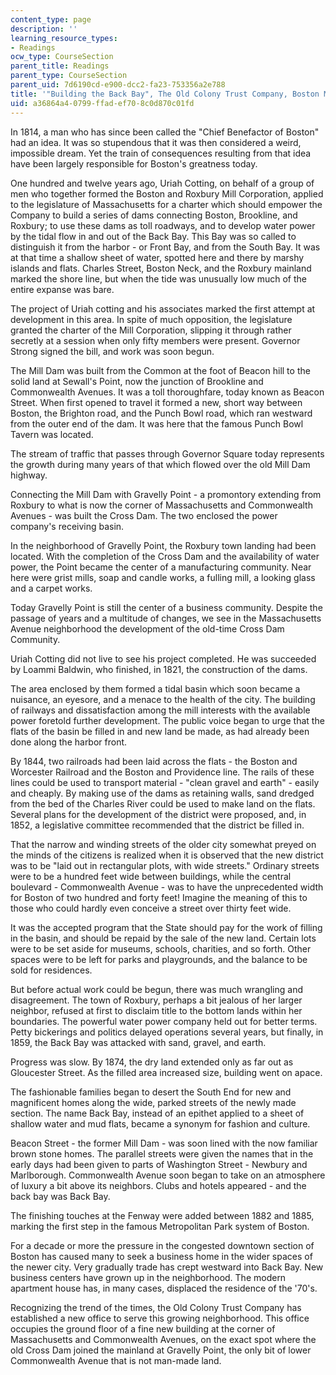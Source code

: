 ```yaml
---
content_type: page
description: ''
learning_resource_types:
- Readings
ocw_type: CourseSection
parent_title: Readings
parent_type: CourseSection
parent_uid: 7d6190cd-e900-dcc2-fa23-753356a2e788
title: '"Building the Back Bay", The Old Colony Trust Company, Boston MA, 1926'
uid: a36864a4-0799-ffad-ef70-8c0d870c01fd
---
```


In 1814, a man who has since been called the "Chief Benefactor of Boston" had an idea. It was so stupendous that it was then considered a weird, impossible dream. Yet the train of consequences resulting from that idea have been largely responsible for Boston's greatness today.

One hundred and twelve years ago, Uriah Cotting, on behalf of a group of men who together formed the Boston and Roxbury Mill Corporation, applied to the legislature of Massachusetts for a charter which should empower the Company to build a series of dams connecting Boston, Brookline, and Roxbury; to use these dams as toll roadways, and to develop water power by the tidal flow in and out of the Back Bay. This Bay was so called to distinguish it from the harbor - or Front Bay, and from the South Bay. It was at that time a shallow sheet of water, spotted here and there by marshy islands and flats. Charles Street, Boston Neck, and the Roxbury mainland marked the shore line, but when the tide was unusually low much of the entire expanse was bare.

The project of Uriah cotting and his associates marked the first attempt at development in this area. In spite of much opposition, the legislature granted the charter of the Mill Corporation, slipping it through rather secretly at a session when only fifty members were present. Governor Strong signed the bill, and work was soon begun.

The Mill Dam was built from the Common at the foot of Beacon hill to the solid land at Sewall's Point, now the junction of Brookline and Commonwealth Avenues. It was a toll thoroughfare, today known as Beacon Street. When first opened to travel it formed a new, short way between Boston, the Brighton road, and the Punch Bowl road, which ran westward from the outer end of the dam. It was here that the famous Punch Bowl Tavern was located.

The stream of traffic that passes through Governor Square today represents the growth during many years of that which flowed over the old Mill Dam highway.

Connecting the Mill Dam with Gravelly Point - a promontory extending from Roxbury to what is now the corner of Massachusetts and Commonwealth Avenues - was built the Cross Dam. The two enclosed the power company's receiving basin.

In the neighborhood of Gravelly Point, the Roxbury town landing had been located. With the completion of the Cross Dam and the availability of water power, the Point became the center of a manufacturing community. Near here were grist mills, soap and candle works, a fulling mill, a looking glass and a carpet works.

Today Gravelly Point is still the center of a business community. Despite the passage of years and a multitude of changes, we see in the Massachusetts Avenue neighborhood the development of the old-time Cross Dam Community.

Uriah Cotting did not live to see his project completed. He was succeeded by Loammi Baldwin, who finished, in 1821, the construction of the dams.

The area enclosed by them formed a tidal basin which soon became a nuisance, an eyesore, and a menace to the health of the city. The building of railways and dissatisfaction among the mill interests with the available power foretold further development. The public voice began to urge that the flats of the basin be filled in and new land be made, as had already been done along the harbor front.

By 1844, two railroads had been laid across the flats - the Boston and Worcester Railroad and the Boston and Providence line. The rails of these lines could be used to transport material - "clean gravel and earth" - easily and cheaply. By making use of the dams as retaining walls, sand dredged from the bed of the Charles River could be used to make land on the flats. Several plans for the development of the district were proposed, and, in 1852, a legislative committee recommended that the district be filled in.

That the narrow and winding streets of the older city somewhat preyed on the minds of the citizens is realized when it is observed that the new district was to be "laid out in rectangular plots, with wide streets." Ordinary streets were to be a hundred feet wide between buildings, while the central boulevard - Commonwealth Avenue - was to have the unprecedented width for Boston of two hundred and forty feet! Imagine the meaning of this to those who could hardly even conceive a street over thirty feet wide.

It was the accepted program that the State should pay for the work of filling in the basin, and should be repaid by the sale of the new land. Certain lots were to be set aside for museums, schools, charities, and so forth. Other spaces were to be left for parks and playgrounds, and the balance to be sold for residences.

But before actual work could be begun, there was much wrangling and disagreement. The town of Roxbury, perhaps a bit jealous of her larger neighbor, refused at first to disclaim title to the bottom lands within her boundaries. The powerful water power company held out for better terms. Petty bickerings and politics delayed operations several years, but finally, in 1859, the Back Bay was attacked with sand, gravel, and earth.

Progress was slow. By 1874, the dry land extended only as far out as Gloucester Street. As the filled area increased size, building went on apace.

The fashionable families began to desert the South End for new and magnificent homes along the wide, parked streets of the newly made section. The name Back Bay, instead of an epithet applied to a sheet of shallow water and mud flats, became a synonym for fashion and culture.

Beacon Street - the former Mill Dam - was soon lined with the now familiar brown stone homes. The parallel streets were given the names that in the early days had been given to parts of Washington Street - Newbury and Marlborough. Commonwealth Avenue soon began to take on an atmosphere of luxury a bit above its neighbors. Clubs and hotels appeared - and the back bay was Back Bay.

The finishing touches at the Fenway were added between 1882 and 1885, marking the first step in the famous Metropolitan Park system of Boston.

For a decade or more the pressure in the congested downtown section of Boston has caused many to seek a business home in the wider spaces of the newer city. Very gradually trade has crept westward into Back Bay. New business centers have grown up in the neighborhood. The modern apartment house has, in many cases, displaced the residence of the '70's.

Recognizing the trend of the times, the Old Colony Trust Company has established a new office to serve this growing neighborhood. This office occupies the ground floor of a fine new building at the corner of Massachusetts and Commonwealth Avenues, on the exact spot where the old Cross Dam joined the mainland at Gravelly Point, the only bit of lower Commonwealth Avenue that is not man-made land.